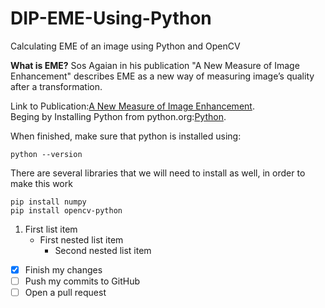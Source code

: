 
# DIP-EME-Using-Python
Calculating EME of an image using Python and OpenCV  

**What is EME?**
Sos Agaian in his publication "A New Measure of Image Enhancement" describes EME as a new way of measuring image’s quality after a transformation.  

Link to Publication:[A New Measure of Image Enhancement](https://pdfs.semanticscholar.org/5ada/c5932775f089eaace7ebc45a6cba89809134.pdf).  
Beging by Installing Python from python.org:[Python](https://www.python.org/).  


When finished, make sure that python is installed using:  
```
python --version
```
There are several libraries that we will need to install as well, in order to make this work
```
pip install numpy
pip install opencv-python
```


1. First list item
   - First nested list item
     - Second nested list item


- [x] Finish my changes
- [ ] Push my commits to GitHub
- [ ] Open a pull request